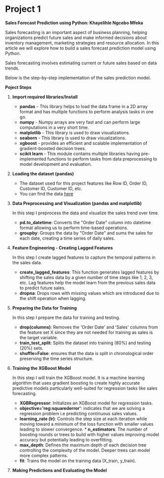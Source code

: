 # Project 1
**Sales Forecast Prediction using Python: Khayelihle Ngcebo Mfeka**

Sales forecasting is an important aspect of business planning, helping organizations predict future sales and make informed decisions about inventory management, marketing strategies and resource allocation. In this article we will explore how to build a sales forecast prediction model using Python.

Sales forecasting involves estimating current or future sales based on data trends.

Below is the step-by-step implementation of the sales prediction model.

**Poject Steps**

1. **Import required libraries/Install**

   * **pandas** - This library helps to load the data frame in a 2D array format and has multiple functions to perform analysis tasks in one go.
   * **numpy** - Numpy arrays are very fast and can perform large computations in a very short time.
   * **matplotlib** - This library is used to draw visualizations.
   * **seaborn** - This library is used to draw visualizations.
   * **xgboost** - provides an efficient and scalable implementation of gradient-boosted decision trees.
   * **scikit learn** - This module contains multiple libraries having pre-implemented functions to perform tasks from data preprocessing to model development and evaluation.

2. **Loading the dataset (pandas)**

    * The dataset used for this project features like Row ID, Order ID, Customer ID, Customer ID, etc.
    * You can find the data [here](https://github.com/KhayelihleMfeka/Data-Science-Projects/blob/main/Sales%20Forecast%20Prediction%20Using%20Python/train.csv)

3. **Data Preprocessing and Visualization (pandas and matplotlib)**

    In this step I preprocess the data and visualize the sales trend over time.
    *  **pd.to_datetime**: Converts the "Order Date" column into datetime format allowing us to        perform time-based operations.
    *  **groupby**: Groups the data by "Order Date" and sums the sales for each date, creating a       time series of daily sales.

4. **Feature Engineering - Creating Lagged Features**

    In this step I create lagged features to capture the temporal patterns in the sales data.
   
    * **create_lagged_features**: This function generates lagged features by shifting the sales          data by a given number of time steps like 1, 2, 3, etc. Lag features help the model learn          from the previous sales data to predict future sales.
    * **dropna**: Drops rows with missing values which are introduced due to the shift operation         when lagging.
  
5. **Preparing the Data for Training**

   In this step I prepare the data for training and testing.
   
    * **drop(columns)**: Removes the 'Order Date' and 'Sales' columns from the feature set X             since they are not needed for training as sales is the target variable.
    * **train_test_split**: Splits the dataset into training (80%) and testing (20%) sets.
    * **shuffle=False**: ensures that the data is split in chronological order preserving the             time series structure.

6. **Training the XGBoost Model**

    In this step I will train the XGBoost model. It is a machine learning algorithm that uses          gradient boosting to create highly accurate predictive models particularly well-suited for         regression tasks like sales forecasting.

      * **XGBRegressor**: Initializes an XGBoost model for regression tasks.
      * **objective='reg:squarederror'**: indicates that we are solving a regression problem i.e          predicting continuous sales values.
      * **learning_rate (lr)**: Controls the step size at each iteration while moving toward a           minimum of the loss function with smaller values leading to slower convergence.
       * **n_estimators**: The number of boosting rounds or trees to build with higher values             improving model accuracy but potentially leading to overfitting.
      * **max_depth**: Defines the maximum depth of each decision tree controlling the complexity        of the model. Deeper trees can model more complex patterns.
      * **fit**: Trains the model on the training data (X_train, y_train).
  
7. **Making Predictions and Evaluating the Model**
